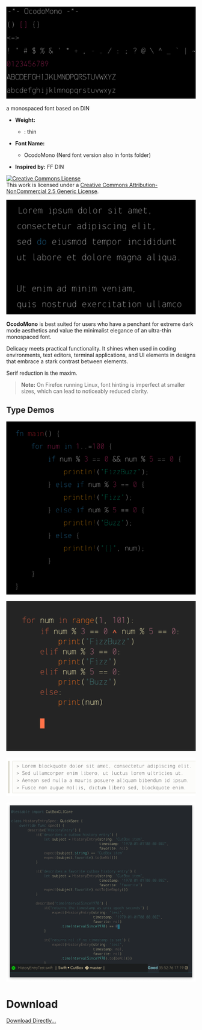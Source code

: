 ![](images/ocodo-mono.png)

a monospaced font based on DIN

- **Weight:**
  - : thin

- **Font Name:**
  - OcodoMono (Nerd font version also in fonts folder)

- **Inspired by:** FF DIN

<a rel="license" href="http://creativecommons.org/licenses/by-nc/2.5/"><img alt="Creative Commons License" style="border-width:0" src="https://i.creativecommons.org/l/by-nc/2.5/88x31.png" /></a><br />This work is licensed under a <a rel="license" href="http://creativecommons.org/licenses/by-nc/2.5/">Creative Commons Attribution-NonCommercial 2.5 Generic License</a>.

![](images/dark-lipsum.png)

**OcodoMono** is best suited for users who have a penchant for extreme dark mode aesthetics and value the minimalist elegance of an ultra-thin monospaced font.

Delicacy meets practical functionality. It shines when used in coding environments, text editors, terminal applications, and UI elements in designs that embrace a stark contrast between elements.

Serif reduction is the maxim.

> **Note:** On Firefox running Linux, font hinting is imperfect at smaller sizes, which can lead to noticeably reduced clarity.

## Type Demos

![](images/rusty.png)

![](images/py.png)

![](images/light-lipsum.png)

![](images/type-demo.png)


# Download

[Download Directly...](font/OcodoMono.ttf)
